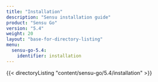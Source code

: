 ```yaml
---
title: "Installation"
description: "Sensu installation guide"
product: "Sensu Go"
version: "5.4"
weight: 20
layout: "base-for-directory-listing"
menu:
  sensu-go-5.4:
    identifier: installation
---
```


{{< directoryListing "content/sensu-go/5.4/installation" >}}
